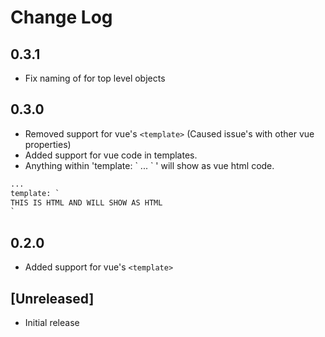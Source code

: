 # Change Log #

## 0.3.1

- Fix naming of for top level objects

## 0.3.0

- Removed support for vue's `<template>` (Caused issue's with other vue properties)
- Added support for vue code in templates. 
- Anything within 'template: \` ... \` ' will show as vue html code.

```html
...
template: `
THIS IS HTML AND WILL SHOW AS HTML
`
```


## 0.2.0 ##

- Added support for vue's `<template>`

## [Unreleased] ##

- Initial release
